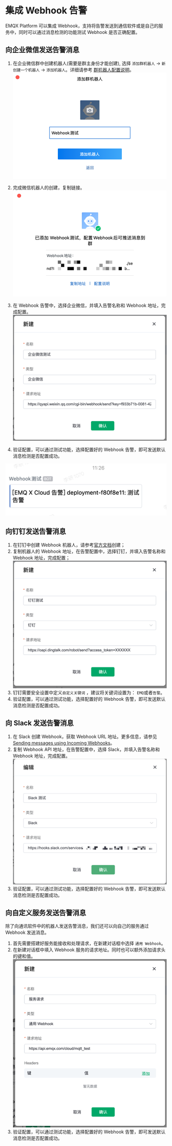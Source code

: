 # 集成 Webhook 告警

EMQX Platform 可以集成 Webhook，支持将告警发送到通信软件或是自己的服务中，同时可以通过消息检测的功能测试 Webhook 是否正确配置。

## 向企业微信发送告警消息

1. 在企业微信群中创建机器人(需要是群主身份才能创建), 选择 `添加群机器人` -> `新创建一个机器人` -> `添加机器人`。详细请参考 [群机器人配置说明](https://developer.work.weixin.qq.com/document/path/91770)。
![webhook01](./_assets/alert_hook_01.png) 

2. 完成微信机器人的创建，复制链接。
![webhook02](./_assets/alert_hook_02.png)

3. 在 Webhook 告警中，选择企业微信，并填入告警名称和 Webhook 地址，完成配置。
![webhook03](./_assets/alert_hook_03.png)


4. 验证配置，可以通过测试功能，选择配置好的 Webhook 告警，即可发送默认消息检测是否配置成功。

![webhook05](./_assets/alert_hook_05.png)


## 向钉钉发送告警消息

1. 在钉钉中创建 Webhook 机器人，请参考[官方文档](https://open.dingtalk.com/document/robots/custom-robot-access)创建；
2. 复制机器人的 Webhook 地址，在告警配置中，选择钉钉，并填入告警名称和 Webhook 地址，完成配置；
![webhook04](./_assets/alert_hook_04.png)
3. 钉钉需要安全设置中定义`自定义关键词` ，建议将关键词设置为： `EMQ`或者`告警`。
4. 验证配置，可以通过测试功能，选择配置好的 Webhook 告警，即可发送默认消息检测是否配置成功。

## 向 Slack 发送告警消息
1. 在 Slack 创建 Webhook，获取 Webhook URL 地址。更多信息，请参见 [Sending messages using Incoming Webhooks](https://api.slack.com/messaging/webhooks?spm=a2c4g.11186623.0.0.2fa63db5J0PRQp)。
2. 复制 Webhook API 地址，在告警配置中，选择 Slack，并填入告警名称和 Webhook 地址，完成配置。
![webhook08](./_assets/alert_hook_08.png)
3. 验证配置，可以通过测试功能，选择配置好的 Webhook 告警，即可发送默认消息检测是否配置成功。

## 向自定义服务发送告警消息
除了向通讯软件中的机器人发送告警消息，我们还可以向自己的服务通过 Webhook 发送消息。

1. 首先需要搭建好服务能接收和处理请求，在新建对话框中选择 `通用 Webhook`。
2. 在新建对话框中填入 Webhook 服务的请求地址。同时也可以额外添加请求头的键和值。
![webhook06](./_assets/alert_hook_06.png)
3. 验证配置，可以通过测试功能，选择配置好的 Webhook 告警，即可发送默认消息检测是否配置成功。



